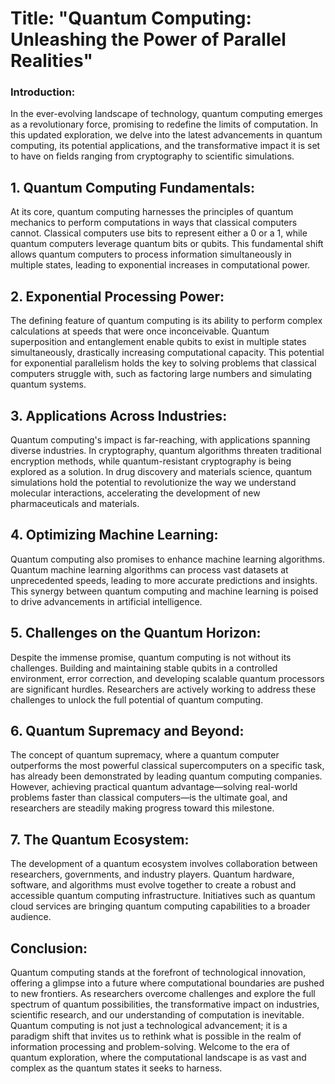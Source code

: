# Title: "Quantum Computing: Unleashing the Power of Parallel Realities"

### Introduction:
In the ever-evolving landscape of technology, quantum computing emerges as a revolutionary force, promising to redefine the limits of computation. In this updated exploration, we delve into the latest advancements in quantum computing, its potential applications, and the transformative impact it is set to have on fields ranging from cryptography to scientific simulations.

## 1. **Quantum Computing Fundamentals:**
At its core, quantum computing harnesses the principles of quantum mechanics to perform computations in ways that classical computers cannot. Classical computers use bits to represent either a 0 or a 1, while quantum computers leverage quantum bits or qubits. This fundamental shift allows quantum computers to process information simultaneously in multiple states, leading to exponential increases in computational power.

## 2. **Exponential Processing Power:**
The defining feature of quantum computing is its ability to perform complex calculations at speeds that were once inconceivable. Quantum superposition and entanglement enable qubits to exist in multiple states simultaneously, drastically increasing computational capacity. This potential for exponential parallelism holds the key to solving problems that classical computers struggle with, such as factoring large numbers and simulating quantum systems.

## 3. **Applications Across Industries:**
Quantum computing's impact is far-reaching, with applications spanning diverse industries. In cryptography, quantum algorithms threaten traditional encryption methods, while quantum-resistant cryptography is being explored as a solution. In drug discovery and materials science, quantum simulations hold the potential to revolutionize the way we understand molecular interactions, accelerating the development of new pharmaceuticals and materials.

## 4. **Optimizing Machine Learning:**
Quantum computing also promises to enhance machine learning algorithms. Quantum machine learning algorithms can process vast datasets at unprecedented speeds, leading to more accurate predictions and insights. This synergy between quantum computing and machine learning is poised to drive advancements in artificial intelligence.

## 5. **Challenges on the Quantum Horizon:**
Despite the immense promise, quantum computing is not without its challenges. Building and maintaining stable qubits in a controlled environment, error correction, and developing scalable quantum processors are significant hurdles. Researchers are actively working to address these challenges to unlock the full potential of quantum computing.

## 6. **Quantum Supremacy and Beyond:**
The concept of quantum supremacy, where a quantum computer outperforms the most powerful classical supercomputers on a specific task, has already been demonstrated by leading quantum computing companies. However, achieving practical quantum advantage—solving real-world problems faster than classical computers—is the ultimate goal, and researchers are steadily making progress toward this milestone.

## 7. **The Quantum Ecosystem:**
The development of a quantum ecosystem involves collaboration between researchers, governments, and industry players. Quantum hardware, software, and algorithms must evolve together to create a robust and accessible quantum computing infrastructure. Initiatives such as quantum cloud services are bringing quantum computing capabilities to a broader audience.

## Conclusion:
Quantum computing stands at the forefront of technological innovation, offering a glimpse into a future where computational boundaries are pushed to new frontiers. As researchers overcome challenges and explore the full spectrum of quantum possibilities, the transformative impact on industries, scientific research, and our understanding of computation is inevitable. Quantum computing is not just a technological advancement; it is a paradigm shift that invites us to rethink what is possible in the realm of information processing and problem-solving. Welcome to the era of quantum exploration, where the computational landscape is as vast and complex as the quantum states it seeks to harness.
